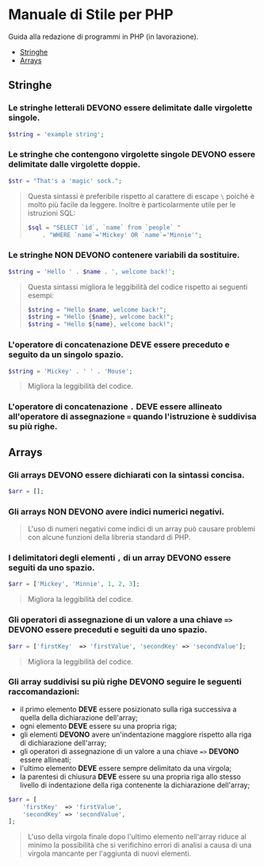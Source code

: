 # Manuale di Stile per PHP
Guida alla redazione di programmi in PHP (in lavorazione).

* [Stringhe](#stringhe)
* [Arrays](#arrays)


## Stringhe
### Le stringhe letterali **DEVONO** essere delimitate dalle virgolette singole.
```php
$string = 'example string';
```

### Le stringhe che contengono virgolette singole **DEVONO** essere delimitate dalle virgolette doppie.
```php
$str = "That's a 'magic' sock.";
```
> Questa sintassi è preferibile rispetto al carattere di escape `\` poiché è molto più facile da leggere.
> Inoltre è particolarmente utile per le istruzioni SQL:
> ```php
> $sql = "SELECT `id`, `name` from `people` "
>     . "WHERE `name`='Mickey' OR `name`='Minnie'";
> ```

### Le stringhe **NON DEVONO** contenere variabili da sostituire.
```php
$string = 'Hello ' . $name . ', welcome back!';
```
> Questa sintassi migliora le leggibilità del codice rispetto ai seguenti esempi:
> ```php
> $string = "Hello $name, welcome back!";
> $string = "Hello {$name}, welcome back!";
> $string = "Hello ${name}, welcome back!";
> ```

### L'operatore di concatenazione **DEVE** essere preceduto e seguito da un singolo spazio.
```php
$string = 'Mickey' . ' ' . 'Mouse';
```
> Migliora la leggibilità del codice.

### L'operatore di concatenazione `.` **DEVE** essere allineato all'operatore di assegnazione `=` quando l'istruzione è suddivisa su più righe.

## Arrays
### Gli arrays **DEVONO** essere dichiarati con la sintassi concisa.
```php
$arr = [];
```

### Gli arrays **NON DEVONO** avere indici numerici negativi.
> L'uso di numeri negativi come indici di un array può causare problemi con alcune funzioni della libreria standard di PHP.

### I delimitatori degli elementi `,` di un array **DEVONO** essere seguiti da uno spazio.
```php
$arr = ['Mickey', 'Minnie', 1, 2, 3];

```
> Migliora la leggibilità del codice.

### Gli operatori di assegnazione di un valore a una chiave `=>` **DEVONO** essere preceduti e seguiti da uno spazio.
```php
$arr = ['firstKey'  => 'firstValue', 'secondKey' => 'secondValue'];

```
> Migliora la leggibilità del codice.

### Gli array suddivisi su più righe **DEVONO** seguire le seguenti raccomandazioni:
* il primo elemento **DEVE** essere posizionato sulla riga successiva a quella della dichiarazione dell'array;
* ogni elemento **DEVE** essere su una propria riga;
* gli elementi **DEVONO** avere un'indentazione maggiore rispetto alla riga di dichiarazione dell'array;
* gli operatori di assegnazione di un valore a una chiave `=>` **DEVONO** essere allineati;
* l'ultimo elemento **DEVE** essere sempre delimitato da una virgola;
* la parentesi di chiusura **DEVE** essere su una propria riga allo stesso livello di indentazione della riga contenente la dichiarazione dell'array;
```php
$arr = [
    'firstKey'  => 'firstValue', 
    'secondKey' => 'secondValue',
];

```
> L'uso della virgola finale dopo l'ultimo elemento nell'array riduce al minimo la possibilità che si verifichino errori di analisi a causa di una virgola mancante per l'aggiunta di nuovi elementi.
